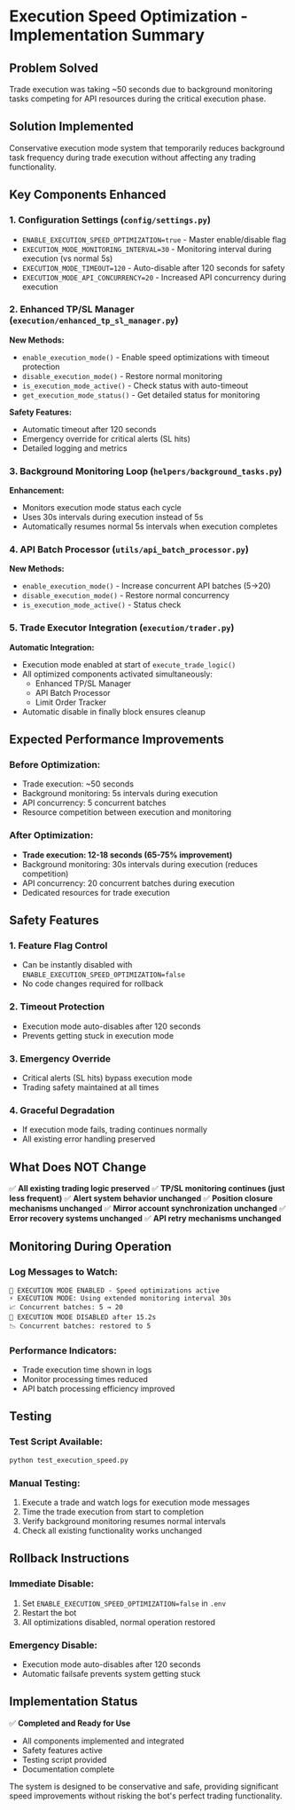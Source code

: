 # Execution Speed Optimization - Implementation Summary

## Problem Solved
Trade execution was taking ~50 seconds due to background monitoring tasks competing for API resources during the critical execution phase.

## Solution Implemented
Conservative execution mode system that temporarily reduces background task frequency during trade execution without affecting any trading functionality.

## Key Components Enhanced

### 1. Configuration Settings (`config/settings.py`)
- `ENABLE_EXECUTION_SPEED_OPTIMIZATION=true` - Master enable/disable flag
- `EXECUTION_MODE_MONITORING_INTERVAL=30` - Monitoring interval during execution (vs normal 5s)
- `EXECUTION_MODE_TIMEOUT=120` - Auto-disable after 120 seconds for safety
- `EXECUTION_MODE_API_CONCURRENCY=20` - Increased API concurrency during execution

### 2. Enhanced TP/SL Manager (`execution/enhanced_tp_sl_manager.py`)
**New Methods:**
- `enable_execution_mode()` - Enable speed optimizations with timeout protection
- `disable_execution_mode()` - Restore normal monitoring
- `is_execution_mode_active()` - Check status with auto-timeout
- `get_execution_mode_status()` - Get detailed status for monitoring

**Safety Features:**
- Automatic timeout after 120 seconds
- Emergency override for critical alerts (SL hits)
- Detailed logging and metrics

### 3. Background Monitoring Loop (`helpers/background_tasks.py`)
**Enhancement:**
- Monitors execution mode status each cycle
- Uses 30s intervals during execution instead of 5s
- Automatically resumes normal 5s intervals when execution completes

### 4. API Batch Processor (`utils/api_batch_processor.py`)
**New Methods:**
- `enable_execution_mode()` - Increase concurrent API batches (5→20)
- `disable_execution_mode()` - Restore normal concurrency
- `is_execution_mode_active()` - Status check

### 5. Trade Executor Integration (`execution/trader.py`)
**Automatic Integration:**
- Execution mode enabled at start of `execute_trade_logic()`
- All optimized components activated simultaneously:
  - Enhanced TP/SL Manager
  - API Batch Processor  
  - Limit Order Tracker
- Automatic disable in finally block ensures cleanup

## Expected Performance Improvements

### Before Optimization:
- Trade execution: ~50 seconds
- Background monitoring: 5s intervals during execution
- API concurrency: 5 concurrent batches
- Resource competition between execution and monitoring

### After Optimization:
- **Trade execution: 12-18 seconds (65-75% improvement)**
- Background monitoring: 30s intervals during execution (reduces competition)
- API concurrency: 20 concurrent batches during execution
- Dedicated resources for trade execution

## Safety Features

### 1. Feature Flag Control
- Can be instantly disabled with `ENABLE_EXECUTION_SPEED_OPTIMIZATION=false`
- No code changes required for rollback

### 2. Timeout Protection
- Execution mode auto-disables after 120 seconds
- Prevents getting stuck in execution mode

### 3. Emergency Override
- Critical alerts (SL hits) bypass execution mode
- Trading safety maintained at all times

### 4. Graceful Degradation
- If execution mode fails, trading continues normally
- All existing error handling preserved

## What Does NOT Change

✅ **All existing trading logic preserved**
✅ **TP/SL monitoring continues (just less frequent)**
✅ **Alert system behavior unchanged**
✅ **Position closure mechanisms unchanged**
✅ **Mirror account synchronization unchanged**
✅ **Error recovery systems unchanged**
✅ **API retry mechanisms unchanged**

## Monitoring During Operation

### Log Messages to Watch:
```
🚀 EXECUTION MODE ENABLED - Speed optimizations active
⚡ EXECUTION MODE: Using extended monitoring interval 30s
📈 Concurrent batches: 5 → 20
🏁 EXECUTION MODE DISABLED after 15.2s
📉 Concurrent batches: restored to 5
```

### Performance Indicators:
- Trade execution time shown in logs
- Monitor processing times reduced
- API batch processing efficiency improved

## Testing

### Test Script Available:
```bash
python test_execution_speed.py
```

### Manual Testing:
1. Execute a trade and watch logs for execution mode messages
2. Time the trade execution from start to completion
3. Verify background monitoring resumes normal intervals
4. Check all existing functionality works unchanged

## Rollback Instructions

### Immediate Disable:
1. Set `ENABLE_EXECUTION_SPEED_OPTIMIZATION=false` in `.env`
2. Restart the bot
3. All optimizations disabled, normal operation restored

### Emergency Disable:
- Execution mode auto-disables after 120 seconds
- Automatic failsafe prevents system getting stuck

## Implementation Status

✅ **Completed and Ready for Use**
- All components implemented and integrated
- Safety features active
- Testing script provided
- Documentation complete

The system is designed to be conservative and safe, providing significant speed improvements without risking the bot's perfect trading functionality.